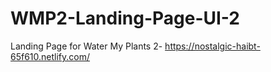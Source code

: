 # WMP2-Landing-Page-UI-2


Landing Page for Water My Plants 2-
https://nostalgic-haibt-65f610.netlify.com/
